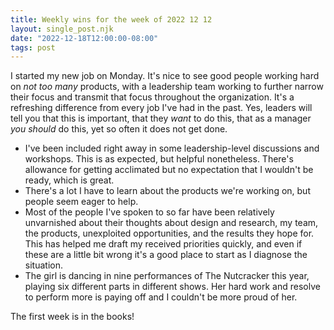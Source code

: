 ```yaml
---
title: Weekly wins for the week of 2022 12 12
layout: single_post.njk
date: "2022-12-18T12:00:00-08:00"
tags: post
---
```

I started my new job on Monday. It's nice to see good people working hard on _not too many_ products, with a leadership team working to further narrow their focus and transmit that focus throughout the organization. It's a refreshing difference from every job I've had in the past. Yes, leaders will tell you that this is important, that they _want_ to do this, that as a manager _you should_ do this, yet so often it does not get done.
- I've been included right away in some leadership-level discussions and workshops. This is as expected, but helpful nonetheless. There's allowance for getting acclimated but no expectation that I wouldn't be ready, which is great.
- There's a lot I have to learn about the products we're working on, but people seem eager to help.
- Most of the people I've spoken to so far have been relatively unvarnished about their thoughts about design and research, my team, the products, unexploited opportunities, and the results they hope for. This has helped me draft my received priorities quickly, and even if these are a little bit wrong it's a good place to start as I diagnose the situation.
- The girl is dancing in nine performances of The Nutcracker this year, playing six different parts in different shows. Her hard work and resolve to perform more is paying off and I couldn't be more proud of her.

The first week is in the books!
